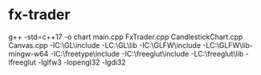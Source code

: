 # fx-trader

g++ -std=c++17 -o chart main.cpp  FxTrader.cpp CandlestickChart.cpp Canvas.cpp  -IC:\GL\include -LC:\GL\lib -IC:\GLFW\include -LC:\GLFW\lib-mingw-w64  -IC:\freetype\include -IC:\freeglut\include -LC:\freeglut\lib  -lfreeglut -lglfw3 -lopengl32 -lgdi32
